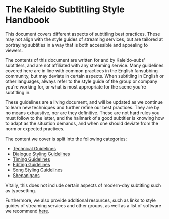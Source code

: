 # The Kaleido Subtitling Style Handbook

This document covers different aspects of subtitling best practices.
These may not align with the style guides of streaming services,
but are tailored at portraying subtitles in a way
that is both accessible and appealing to viewers.

The contents of this document are written for and by Kaleido-subs' subtitlers,
and are not affiliated with any streaming service.
Many guidelines covered here are in line with common practices
in the English fansubbing community,
but may deviate in certain aspects.
When subtitling in English or other languages,
always refer to the style guide of the group or company you're working for,
or what is most appropriate for the scene you're subtitling in.

These guidelines are a living document,
and will be updated as we continue to learn new techniques
and further refine our best practices.
They are by no means exhaustive, nor are they definitive.
These are not hard rules you must follow to the letter,
and the hallmark of a good subtitler is knowing
how to adapt as the situation demands,
and when one should deviate from the norm or expected practices.

The content we cover is split into the following categories:

-   [Technical Guidelines](./technical.md)
-   [Dialogue Styling Guidelines](./dialogue_styling.md)
-   [Timing Guidelines](./timing.md)
-   [Editing Guidelines](./editing.md)
-   [Song Styling Guidelines](./songstyling.md)
-   [Shenanigans](./shenanigans.md)

Vitally, this does not include certain aspects of modern-day subtitling
such as typesetting.

Furthermore, we also provide additional resources,
such as links to style guides of streaming services and other groups,
as well as a list of software we recommend [here](./resources.md).
